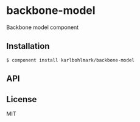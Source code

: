 
# backbone-model

  Backbone model component

## Installation

    $ component install karlbohlmark/backbone-model

## API

   

## License

  MIT
